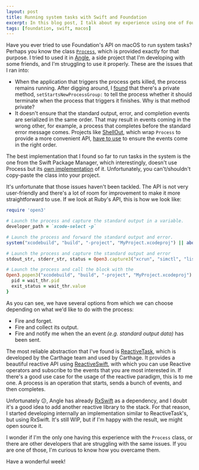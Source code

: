 ```yaml
---
layout: post
title: Running system tasks with Swift and Foundation
excerpt: In this blog post, I talk about my experience using one of Foundation's APIs, Process.
tags: [foundation, swift, macos]
---
```


Have you ever tried to use Foundation's API on macOS to run system tasks?
Perhaps you know the class [`Process`](https://developer.apple.com/documentation/foundation/process),
which is provided exactly for that purpose.
I tried to used it in [Angle](https://www.angle.dev),
a side project that I'm developing with some friends,
and I'm struggling to use it properly.
These are the issues that I ran into:

- When the application that triggers the process gets killed,
  the process remains running.
  After digging around,
  I [found](https://github.com/Carthage/ReactiveTask/blob/master/Sources/Task.swift#L408) that there's a private method,
  `setStartsNewProcessGroup:` to tell the process whether it should terminate when the process that triggers it finishes. Why is that method private?
- It doesn't ensure that the standard output, error, and completion events are serialized in the same order.
  That may result in events coming in the wrong other,
  for example,
  a process that completes before the standard error message comes.
  Projects like [ShellOut](https://github.com/JohnSundell/ShellOut/blob/master/Sources/ShellOut.swift),
  which wrap `Process` to provide a more convenient API,
  [have to use](https://github.com/JohnSundell/ShellOut/blob/master/Sources/ShellOut.swift#L357) to ensure the events come in the right order.

The best implementation that I found so far to run tasks in the system is the one from the Swift Package Manager,
which interestingly,
doesn't use Process but its [own implementation](https://github.com/apple/swift-package-manager/blob/master/Sources/Basic/Process.swift) of it.
Unfortunately,
you can't/shouldn't copy-paste the class into your project.

It's unfortunate that those issues haven't been tackled.
The API is not very user-friendly and there's a lot of room for improvement to make it more straightforward to use.
If we look at Ruby's API, this is how we look like:

```ruby
require 'open3'

# Launch the process and capture the standard output in a variable.
developer_path = `xcode-select -p`

# Launch the process and forward the standard output and error.
system("xcodebuild", "build", "-project", "MyProject.xcodeproj") || abort

# Launch the process and capture the standard output and error
stdout_str, stderr_str, status = Open3.capture3("xcrun", "simctl", "list", "devices", "-j")

# Launch the process and call the block with the
Open3.popen3("xcodebuild", "build", "-project", "MyProject.xcodeproj") {|stdin, stdout, stderr, wait_thr|
  pid = wait_thr.pid
  exit_status = wait_thr.value
}
```

As you can see, we have several options from which we can choose depending on what we'd like to do with the process:

- Fire and forget.
- Fire and collect its output.
- Fire and notify me when the an event _(e.g. standard output data)_ has been sent.

The most reliable abstraction that I've found is [ReactiveTask](https://github.com/Carthage/ReactiveTask),
which is developed by the Carthage team and used by Carthage.
It provides a beautiful reactive API using [ReactiveSwift](https://github.com/ReactiveCocoa/ReactiveSwift),
with which you can use Reactive operators and subscribe to the events that you are most interested in.
If there's a good use case for the usage of the reactive paradigm, this is to me one.
A process is an operation that starts,
sends a bunch of events,
and then completes.

Unfortunately 😕,
Angle has already [RxSwift](https://github.com/ReactiveX/RxSwift) as a dependency,
and I doubt it's a good idea to add another reactive library to the stack.
For that reason,
I started developing internally an implementation similar to ReactiveTask's,
but using RxSwift.
It's still WIP,
but if I'm happy with the result,
we might open source it.

I wonder if I'm the only one having this experience with the `Process` class,
or there are other developers that are struggling with the same issues.
If you are one of those,
I'm curious to know how you overcame them.

Have a wonderful week!
